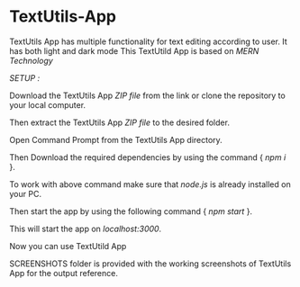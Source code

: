 # TextUtils-App
TextUtils App has multiple functionality for text editing according to user. It has both light and dark mode
This TextUtild App is based on *MERN Technology*

*SETUP :*   

  Download the TextUtils App  *ZIP file* from the link or clone the repository to your local computer.  
  
  Then extract the TextUtils App  *ZIP file* to the desired folder.  
  
  Open Command Prompt from the TextUtils App  directory.  
  
  Then Download the required dependencies by using the command   { *npm i* }.  
  
  To work with above command make sure that *node.js* is already installed on your PC.  
  
  Then start the app by using the following command   { *npm start* }.  
  
  This will start the app on *localhost:3000*.  
  
Now you can use TextUtild App  
  
  
SCREENSHOTS folder is provided with the working screenshots of TextUtils App  for the output reference.
